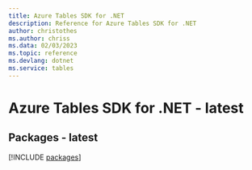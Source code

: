 ```yaml
---
title: Azure Tables SDK for .NET
description: Reference for Azure Tables SDK for .NET
author: christothes
ms.author: chriss
ms.data: 02/03/2023
ms.topic: reference
ms.devlang: dotnet
ms.service: tables
---
```

# Azure Tables SDK for .NET - latest
## Packages - latest
[!INCLUDE [packages](tables-index.md)]